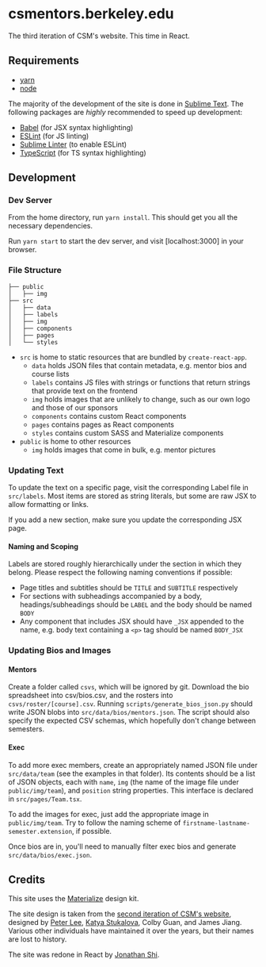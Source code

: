 # csmentors.berkeley.edu
The third iteration of CSM's website. This time in React.

## Requirements
- [yarn](https://yarnpkg.com/en/docs/install)
- [node](https://nodejs.org/en/)

The majority of the development of the site is done in [Sublime Text](https://www.sublimetext.com/).
The following packages are _highly_ recommended to speed up development:
- [Babel](https://github.com/babel/babel-sublime) (for JSX syntax highlighting)
- [ESLint](https://github.com/SublimeLinter/SublimeLinter-eslint) (for JS linting)
- [Sublime Linter](https://github.com/SublimeLinter/SublimeLinter) (to enable ESLint)
- [TypeScript](https://packagecontrol.io/packages/TypeScript) (for TS syntax highlighting)

## Development
### Dev Server
From the home directory, run `yarn install`. This should get you all the necessary dependencies.

Run `yarn start` to start the dev server, and visit [localhost:3000] in your browser.

### File Structure
```
├── public
│   ├── img
├── src
│   ├── data
│   ├── labels
│   ├── img
│   ├── components
│   ├── pages
│   └── styles
```
- `src` is home to static resources that are bundled by `create-react-app`.
    - `data` holds JSON files that contain metadata, e.g. mentor bios and course lists
    - `labels` contains JS files with strings or functions that return strings that provide text on the frontend
    - `img` holds images that are unlikely to change, such as our own logo and those of our sponsors
    - `components` contains custom React components
    - `pages` contains pages as React components
    - `styles` contains custom SASS and Materialize components
- `public` is home to other resources
    - `img` holds images that come in bulk, e.g. mentor pictures

### Updating Text
To update the text on a specific page, visit the corresponding Label file in `src/labels`. Most
items are stored as string literals, but some are raw JSX to allow formatting or links.

If you add a new section, make sure you update the corresponding JSX page.

#### Naming and Scoping
Labels are stored roughly hierarchically under the section in which they belong. Please respect the
following naming conventions if possible:
- Page titles and subtitles should be `TITLE` and `SUBTITLE` respectively
- For sections with subheadings accompanied by a body, headings/subheadings should be `LABEL` and the body should be named `BODY`
- Any component that includes JSX should have `_JSX` appended to the name, e.g. body text containing a `<p>` tag should be named `BODY_JSX`

### Updating Bios and Images
#### Mentors
Create a folder called `csvs`, which will be ignored by git. Download the bio spreadsheet into csv/bios.csv, and the rosters into `csvs/roster/[course].csv`. Running `scripts/generate_bios_json.py` should write JSON blobs into `src/data/bios/mentors.json`. The script should also specify the expected CSV schemas, which hopefully don't change between semesters.

#### Exec
To add more exec members, create an appropriately named JSON file under `src/data/team` (see the examples in that folder). Its contents should be a list of JSON objects, each with `name`, `img` (the name of the image file under `public/img/team`), and `position` string properties. This interface is declared in `src/pages/Team.tsx`.

To add the images for exec, just add the appropriate image in `public/img/team`. Try to follow the naming scheme of `firstname-lastname-semester.extension`, if possible.

Once bios are in, you'll need to manually filter exec bios and generate `src/data/bios/exec.json`.

## Credits
This site uses the [Materialize](https://materializecss.com/) design kit.

The site design is taken from the [second iteration of CSM's website](https://github.com/csmberkeley/csmberkeley.github.io), designed by [Peter Lee](http://www.peterlee.tech/), [Katya Stukalova](http://kstukalova.github.io/), Colby Guan, and James Jiang. Various other individuals have maintained it over the years, but their names are lost to history.

The site was redone in React by [Jonathan Shi](http://jonathanshi.me/).
